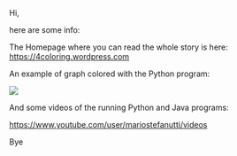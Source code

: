 Hi,

here are some info:

The Homepage where you can read the whole story is here: https://4coloring.wordpress.com

An example of graph colored with the Python program:

<p>
  <a href="https://4coloring.files.wordpress.com/2016/10/test-1996-vertices-2994-edges.png">
    <img src="https://4coloring.files.wordpress.com/2016/10/test-1996-vertices-2994-edges.png?w=1024">
  </a>
</p>

And some videos of the running Python and Java programs:

https://www.youtube.com/user/mariostefanutti/videos

Bye
